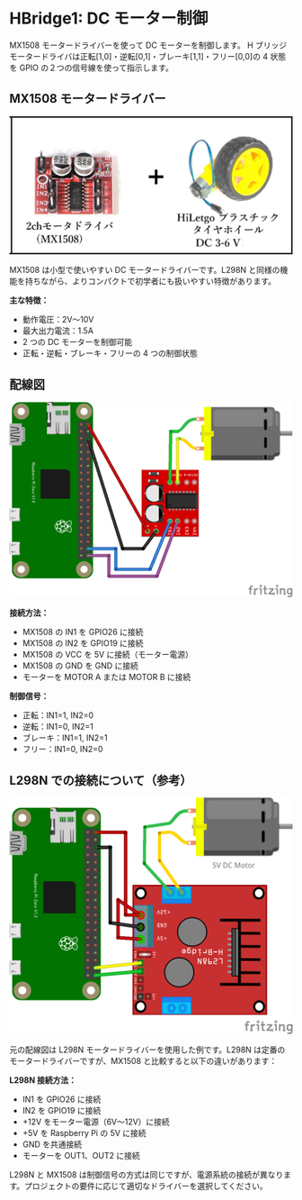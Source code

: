 # HBridge1: DC モーター制御

MX1508 モータードライバーを使って DC モーターを制御します。
H ブリッジモータードライバは正転[1,0]・逆転[0,1]・ブレーキ[1,1]・フリー[0,0]の 4 状態を GPIO の２つの信号線を使って指示します。

## MX1508 モータードライバー

![MX1508とモーター](mx1508_motor.jpg "MX1508とタイヤホイール付きモーター")

MX1508 は小型で使いやすい DC モータードライバーです。L298N と同様の機能を持ちながら、よりコンパクトで初学者にも扱いやすい特徴があります。

**主な特徴：**

- 動作電圧：2V〜10V
- 最大出力電流：1.5A
- 2 つの DC モーターを制御可能
- 正転・逆転・ブレーキ・フリーの 4 つの制御状態

## 配線図

![配線図](mx1508_wiring.jpg "MX1508配線図")

**接続方法：**

- MX1508 の IN1 を GPIO26 に接続
- MX1508 の IN2 を GPIO19 に接続
- MX1508 の VCC を 5V に接続（モーター電源）
- MX1508 の GND を GND に接続
- モーターを MOTOR A または MOTOR B に接続

**制御信号：**

- 正転：IN1=1, IN2=0
- 逆転：IN1=0, IN2=1
- ブレーキ：IN1=1, IN2=1
- フリー：IN1=0, IN2=0

## L298N での接続について（参考）

![L298N配線図](l298n_wiring.png "L298N配線図")

元の配線図は L298N モータードライバーを使用した例です。L298N は定番のモータードライバーですが、MX1508 と比較すると以下の違いがあります：

**L298N 接続方法：**

- IN1 を GPIO26 に接続
- IN2 を GPIO19 に接続
- +12V をモーター電源（6V〜12V）に接続
- +5V を Raspberry Pi の 5V に接続
- GND を共通接続
- モーターを OUT1、OUT2 に接続

L298N と MX1508 は制御信号の方式は同じですが、電源系統の接続が異なります。プロジェクトの要件に応じて適切なドライバーを選択してください。
